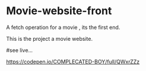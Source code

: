 # Movie-website-front
A fetch operation for a movie , its the  first end.

This is the project a movie website.


#see live...

https://codepen.io/COMPLECATED-BOY/full/QWxrZZz

